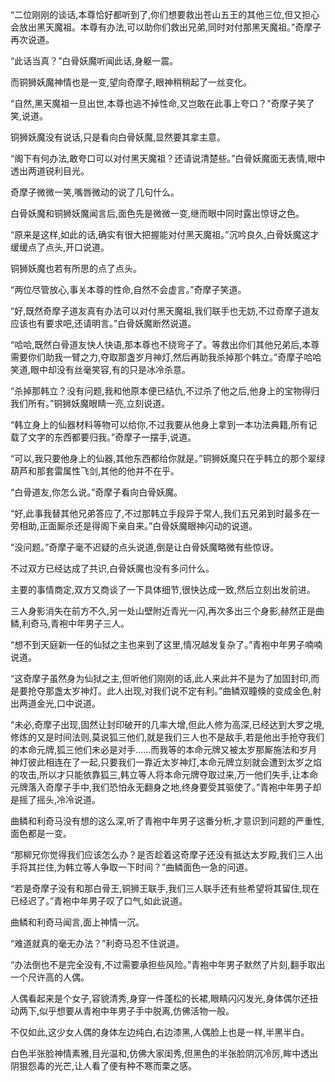 
“二位刚刚的谈话,本尊恰好都听到了,你们想要救出苍山五王的其他三位,但又担心会放出黑天魔祖。本尊有办法,可以助你们救出兄弟,同时对付那黑天魔祖。”奇摩子再次说道。

“此话当真？”白骨妖魔听闻此话,身躯一震。

而铜狮妖魔神情也是一变,望向奇摩子,眼神稍稍起了一丝变化。

“自然,黑天魔祖一旦出世,本尊也逃不掉性命,又岂敢在此事上夸口？”奇摩子笑了笑,说道。

铜狮妖魔没有说话,只是看向白骨妖魔,显然要其拿主意。

“阁下有何办法,敢夸口可以对付黑天魔祖？还请说清楚些。”白骨妖魔面无表情,眼中透出两道锐利目光。

奇摩子微微一笑,嘴唇微动的说了几句什么。

白骨妖魔和铜狮妖魔闻言后,面色先是微微一变,继而眼中同时露出惊讶之色。

“原来是这样,如此的话,确实有很大把握能对付黑天魔祖。”沉吟良久,白骨妖魔这才缓缓点了点头,开口说道。

铜狮妖魔也若有所思的点了点头。

“两位尽管放心,事关本尊的性命,自然不会虚言。”奇摩子笑道。

“好,既然奇摩子道友真有办法可以对付黑天魔祖,我们联手也无妨,不过奇摩子道友应该也有要求吧,还请明言。”白骨妖魔断然说道。

“哈哈,既然白骨道友快人快语,那本尊也不绕弯子了。等救出你们其他兄弟后,本尊需要你们助我一臂之力,夺取那盏岁月神灯,然后再助我杀掉那个韩立。”奇摩子哈哈笑道,眼中却没有丝毫笑容,有的只是冰冷杀意。

“杀掉那韩立？没有问题,我和他原本便已结仇,不过杀了他之后,他身上的宝物得归我们所有。”铜狮妖魔眼睛一亮,立刻说道。

“韩立身上的仙器材料等物可以给你,不过我要从他身上拿到一本功法典籍,所有记载了文字的东西都要归我。”奇摩子一摆手,说道。

“可以,我只要他身上的仙器,其他东西都给你就是。”铜狮妖魔只在乎韩立的那个翠绿葫芦和那套雷属性飞剑,其他的他并不在乎。

“白骨道友,你怎么说。”奇摩子看向白骨妖魔。

“好,此事我替其他兄弟答应了,不过那韩立手段异于常人,我们五兄弟到时最多在一旁相助,正面厮杀还是得阁下亲自来。”白骨妖魔眼神闪动的说道。

“没问题。”奇摩子毫不迟疑的点头说道,倒是让白骨妖魔略微有些惊讶。

不过双方已经达成了共识,白骨妖魔也没有多问什么。

主要的事情商定,双方又商谈了一下具体细节,很快达成一致,然后立刻出发前进。

三人身影消失在前方不久,另一处山壁附近青光一闪,再次多出三个身影,赫然正是曲鳞,利奇马,青袍中年男子三人。

“想不到天庭新一任的仙狱之主也来到了这里,情况越发复杂了。”青袍中年男子喃喃说道。

“这奇摩子虽然身为仙狱之主,但听他们刚刚的话,此人来此并不是为了加固封印,而是要抢夺那盏太岁神灯。此人出现,对我们说不定有利。”曲鳞双瞳倏的变成金色,射出两道金光,口中说道。

“未必,奇摩子出现,固然让封印破开的几率大增,但此人修为高深,已经达到大罗之境,修炼的又是时间法则,莫说狐三他们,就是我们三人也不是敌手,若是他出手抢夺我们的本命元牌,狐三他们未必是对手……而我等的本命元牌又被太岁那厮施法和岁月神灯彼此相连在了一起,只要我们一靠近太岁神灯,本命元牌立刻就会遭到太岁之焰的攻击,所以才只能依靠狐三,韩立等人将本命元牌夺取过来,万一他们失手,让本命元牌落入奇摩子手中,我们恐怕永无翻身之地,终身要受其驱使了。”青袍中年男子却是摇了摇头,冷冷说道。

曲鳞和利奇马没有想的这么深,听了青袍中年男子这番分析,才意识到问题的严重性,面色都是一变。

“那柳兄你觉得我们应该怎么办？是否趁着这奇摩子还没有抵达太岁殿,我们三人出手将其拦住,为韩立等人争取一下时间？”曲鳞面色一急的问道。

“若是奇摩子没有和那白骨王,铜狮王联手,我们三人联手还有些希望将其留住,现在已经迟了。”青袍中年男子叹了口气,如此说道。

曲鳞和利奇马闻言,面上神情一沉。

“难道就真的毫无办法？”利奇马忍不住说道。

“办法倒也不是完全没有,不过需要承担些风险。”青袍中年男子默然了片刻,翻手取出一个尺许高的人偶。

人偶看起来是个女子,容貌清秀,身穿一件蓬松的长裙,眼睛闪闪发光,身体偶尔还扭动两下,似乎想要从青袍中年男子手中脱离,仿佛活物一般。

不仅如此,这少女人偶的身体左边纯白,右边漆黑,人偶脸上也是一样,半黑半白。

白色半张脸神情素雅,目光温和,仿佛大家闺秀,但黑色的半张脸阴沉冷厉,眸中透出阴狠怨毒的光芒,让人看了便有种不寒而栗之感。